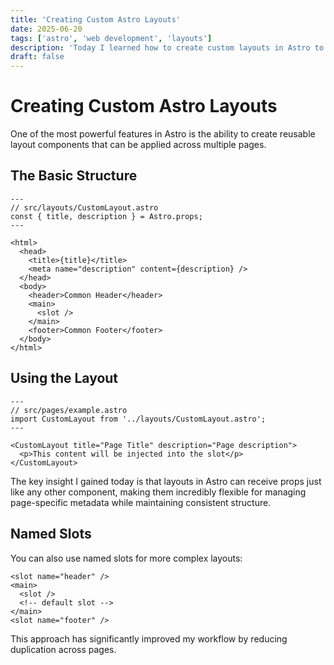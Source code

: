 ```yaml
---
title: 'Creating Custom Astro Layouts'
date: 2025-06-20
tags: ['astro', 'web development', 'layouts']
description: 'Today I learned how to create custom layouts in Astro to reuse page structures while passing specific metadata.'
draft: false
---
```


# Creating Custom Astro Layouts

One of the most powerful features in Astro is the ability to create reusable layout components that can be applied across multiple pages.

## The Basic Structure

```astro
---
// src/layouts/CustomLayout.astro
const { title, description } = Astro.props;
---

<html>
  <head>
    <title>{title}</title>
    <meta name="description" content={description} />
  </head>
  <body>
    <header>Common Header</header>
    <main>
      <slot />
    </main>
    <footer>Common Footer</footer>
  </body>
</html>
```

## Using the Layout

```astro
---
// src/pages/example.astro
import CustomLayout from '../layouts/CustomLayout.astro';
---

<CustomLayout title="Page Title" description="Page description">
  <p>This content will be injected into the slot</p>
</CustomLayout>
```

The key insight I gained today is that layouts in Astro can receive props just like any other component, making them incredibly flexible for managing page-specific metadata while maintaining consistent structure.

## Named Slots

You can also use named slots for more complex layouts:

```astro
<slot name="header" />
<main>
  <slot />
  <!-- default slot -->
</main>
<slot name="footer" />
```

This approach has significantly improved my workflow by reducing duplication across pages.
